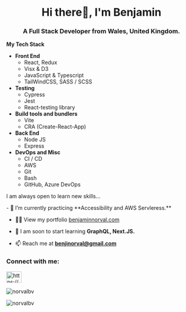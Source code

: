 <h1 align="center">Hi there👋, I'm Benjamin</h1>
<h3 align="center">A Full Stack Developer from Wales, United Kingdom.</h3>

<b>My Tech Stack</b>
<ul>
  <li><b>Front End</b>
  <ul>
    <li>React, Redux</li>
    <li>Visx & D3</li>
    <li>JavaScript & Typescript</li>
    <li>TailWindCSS, SASS / SCSS</li>
  </ul>
  <li><b>Testing</b>
  <ul>
    <li>Cypress</li>
    <li>Jest</li>
    <li>React-testing library</li>
  </ul>
  <li><b>Build tools and bundlers</b>
  <ul>
    <li>Vite</li>
    <li>CRA (Create-React-App)</li>
  </ul>
  <li><b>Back End</b>
  <ul>
    <li>Node JS</li>
    <li>Express</li>
  </ul>
  <li><b>DevOps and Misc</b>
  <ul>
    <li>CI / CD</li>
    <li>AWS</li>
    <li>Git</li>
    <li>Bash</li>
    <li>GitHub, Azure DevOps</li>
  </ul>
</ul>

<p>I am always open to learn new skills...</p>
- 🌱 I’m currently practicing **Accessibility and AWS Servleress.**

- 👨‍💻 View my portfolio [benjaminnorval.com](https://benjaminnorval.com)

- 🌱 I am soon to start learning **GraphQL, Next.JS.**

- 📫 Reach me at **benjinorval@gmail.com**

<h3 align="left">Connect with me:</h3>
<p align="left">
<a href="https://linkedin.com/in/https://www.linkedin.com/in/benjamin-norval-a36ab01b1/" target="blank"><img align="center" src="https://raw.githubusercontent.com/rahuldkjain/github-profile-readme-generator/master/src/images/icons/Social/linked-in-alt.svg" alt="https://www.linkedin.com/in/benjamin-norval-a36ab01b1/" height="30" width="40" /></a>
</p>

<p align="left"> <img src="https://komarev.com/ghpvc/?username=norvalbv&label=Profile%20views&color=0e75b6&style=flat" alt="norvalbv" /> </p>

<p><img align="left" src="https://github-readme-stats.vercel.app/api/top-langs?username=norvalbv&show_icons=true&locale=en&layout=compact" alt="norvalbv" /></p>
